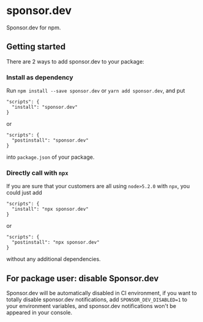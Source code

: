 # sponsor.dev

Sponsor.dev for npm.

## Getting started

There are 2 ways to add sponsor.dev to your package:

### Install as dependency

Run `npm install --save sponsor.dev` or `yarn add sponsor.dev`, and put

    "scripts": {
      "install": "sponsor.dev"
    }

or

    "scripts": {
      "postinstall": "sponsor.dev"
    }

into `package.json` of your package.

### Directly call with `npx`

If you are sure that your customers are all using `node>5.2.0` with `npx`,
you could just add

    "scripts": {
      "install": "npx sponsor.dev"
    }

or

    "scripts": {
      "postinstall": "npx sponsor.dev"
    }

without any additional dependencies.

## For package user: disable Sponsor.dev

Sponsor.dev will be automatically disabled in CI environment, if you want to
totally disable sponsor.dev notifications, add `SPONSOR_DEV_DISABLED=1` to your
environment variables, and sponsor.dev notifications won't be appeared in your console.
